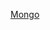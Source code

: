 [Mongo](https://www.mongodb.com/resources/products/compatibilities/using-typescript-with-mongodb-tutorial)